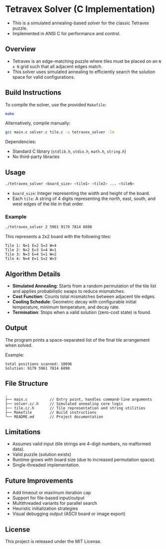# Tetravex Solver (C Implementation)

- This is a simulated annealing-based solver for the classic Tetravex puzzle.
- Implemented in ANSI C for performance and control. 

## Overview

- Tetravex is an edge-matching puzzle where tiles must be placed on an `N x N` grid such that all adjacent edges match.
- This solver uses simulated annealing to efficiently search the solution space for valid configurations.

## Build Instructions

To compile the solver, use the provided `Makefile`:

```sh
make
````

Alternatively, compile manually:

```sh
gcc main.c solver.c tile.c -o tetravex_solver -lm
```

Dependencies:

* Standard C library (`stdlib.h`, `stdio.h`, `math.h`, `string.h`)
* No third-party libraries

## Usage

```sh
./tetravex_solver <board_size> <tile1> <tile2> ... <tileN>
```

* `board_size`: Integer representing the width and height of the board.
* Each `tile`: A string of 4 digits representing the north, east, south, and west edges of the tile in that order.

### Example

```sh
./tetravex_solver 2 5961 9179 7814 6898
```

This represents a 2x2 board with the following tiles:

```
Tile 1: N=1 E=2 S=3 W=4
Tile 2: N=2 E=3 S=4 W=1
Tile 3: N=3 E=4 S=1 W=2
Tile 4: N=4 E=1 S=2 W=3
```

## Algorithm Details

* **Simulated Annealing**: Starts from a random permutation of the tile list and applies probabilistic swaps to reduce mismatches.
* **Cost Function**: Counts total mismatches between adjacent tile edges.
* **Cooling Schedule**: Geometric decay with configurable initial temperature, minimum temperature, and decay rate.
* **Termination**: Stops when a valid solution (zero-cost state) is found.

## Output

The program prints a space-separated list of the final tile arrangement when solved.

Example:

```
total positions scanned: 18696
Solution: 9179 5961 7814 6898
```

## File Structure

```
.
├── main.c          // Entry point, handles command-line arguments
├── solver.c/.h     // Simulated annealing core logic
├── tile.c/.h       // Tile representation and string utilities
├── Makefile        // Build instructions
└── README.md       // Project documentation
```

## Limitations

* Assumes valid input (tile strings are 4-digit numbers, no malformed data).
* Valid puzzle (solution exists)
* Runtime grows with board size (due to increased permutation space).
* Single-threaded implementation.

## Future Improvements

* Add timeout or maximum iteration cap
* Support for file-based input/output
* Multithreaded variants for parallel search
* Heuristic initialization strategies
* Visual debugging output (ASCII board or image export)

## License

This project is released under the MIT License.


